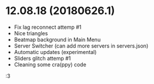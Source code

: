 12.08.18 (20180626.1)
========

- Fix lag reconnect attemp #1
- Nice triangles
- Beatmap background in Main Menu
- Server Switcher (can add more servers in servers.json)
- Automatic updates (experimental)
- Sliders glitch attemp #1
- Cleaning some cra(ppy) code

:3
